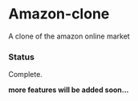 # Amazon-clone
A clone of the amazon online market 

### Status
Complete.

**more features will be added soon...**
